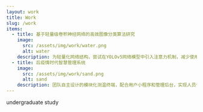```yaml
---
layout: work
title: Work
slug: /work
items:
  - title: 基于轻量级卷积神经网络的高效图像分类算法研究
    image:
      src: /assets/img/work/water.png
      alt: water
    description: 为轻量化网络结构，尝试在YOLOv5网络模型中引入注意力机制，减少使用C3层，降低网络参数带来的计算负担，同时控制精度变化在理想范围内。
  - title: 后疫情时代智慧管理系统
    image:
      src: /assets/img/work/sand.png
      alt: sand
    description: 团队自主设计的模块化测温终端，配合用户小程序和管理后台，实现人员体温监控，足迹跟踪等功能。我在团队中负责小程序开发和后台开发。
---
```


undergraduate study
<br />
<br />
